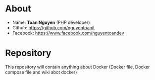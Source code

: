 # About
- Name: **Toan Nguyen** (PHP developer)
- Github: https://github.com/nguyentoanit
- Facebook: https://www.facebook.com/nguyentoandev

# Repository
This repository will contain anything about Docker (Docker file, Docker compose file and wiki abot docker)

